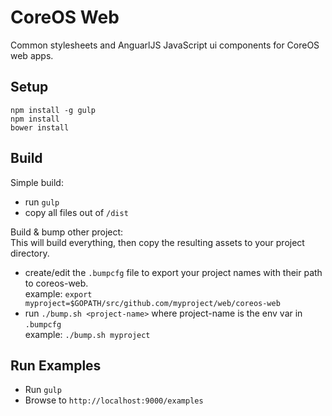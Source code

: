 # CoreOS Web

Common stylesheets and AnguarlJS JavaScript ui components for CoreOS web apps.

## Setup

```
npm install -g gulp
npm install
bower install
```

## Build

Simple build:
- run `gulp`
- copy all files out of `/dist`

Build & bump other project:  
This will build everything, then copy the resulting assets to your project directory.  

- create/edit the `.bumpcfg` file to export your project names with their path to coreos-web.  
  example: `export myproject=$GOPATH/src/github.com/myproject/web/coreos-web`
- run `./bump.sh <project-name>` where project-name is the env var in `.bumpcfg`  
  example: `./bump.sh myproject`


## Run Examples
- Run `gulp`
- Browse to `http://localhost:9000/examples`

